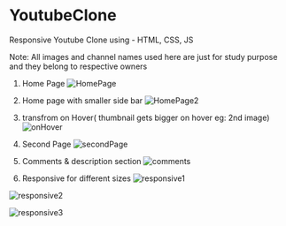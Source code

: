 # YoutubeClone
Responsive Youtube Clone using - HTML, CSS, JS

Note: All images and channel names used here are just for study purpose and they belong to respective owners

1. Home Page
  ![HomePage](https://github.com/amishaphabba/YoutubeClone/assets/75721242/206065e8-d87a-458d-855c-8a0d41dff13f)


2. Home page with smaller side bar
![HomePage2](https://github.com/amishaphabba/YoutubeClone/assets/75721242/7f3c2f22-486a-4991-a6a3-cf3c647689da)


3. transfrom on Hover( thumbnail gets bigger on hover eg: 2nd image)
![onHover](https://github.com/amishaphabba/YoutubeClone/assets/75721242/f434dbbd-c9ac-4907-8cf6-ebe9c7e7b03b)


4. Second Page
![secondPage](https://github.com/amishaphabba/YoutubeClone/assets/75721242/a7cd010b-f9d2-4bf3-9762-021c34506329)


5. Comments & description section
![comments](https://github.com/amishaphabba/YoutubeClone/assets/75721242/00f81641-2abd-4bb0-a1fc-67cb4b14caa0)


6. Responsive for different sizes
![responsive1](https://github.com/amishaphabba/YoutubeClone/assets/75721242/a701964f-fb59-4b67-9405-7cda9cbeaeb3)


![responsive2](https://github.com/amishaphabba/YoutubeClone/assets/75721242/ddcd46cb-2a18-4003-b681-2ef30a90e101)


![responsive3](https://github.com/amishaphabba/YoutubeClone/assets/75721242/db59f66f-0488-43c0-906e-2b39922dbe04)
